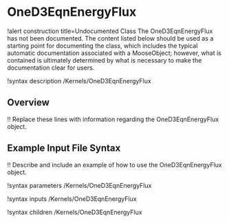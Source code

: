 # OneD3EqnEnergyFlux

!alert construction title=Undocumented Class
The OneD3EqnEnergyFlux has not been documented. The content listed below should be used as a starting point for
documenting the class, which includes the typical automatic documentation associated with a
MooseObject; however, what is contained is ultimately determined by what is necessary to make the
documentation clear for users.

!syntax description /Kernels/OneD3EqnEnergyFlux

## Overview

!! Replace these lines with information regarding the OneD3EqnEnergyFlux object.

## Example Input File Syntax

!! Describe and include an example of how to use the OneD3EqnEnergyFlux object.

!syntax parameters /Kernels/OneD3EqnEnergyFlux

!syntax inputs /Kernels/OneD3EqnEnergyFlux

!syntax children /Kernels/OneD3EqnEnergyFlux
